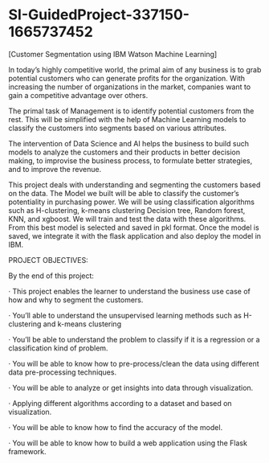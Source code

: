 # SI-GuidedProject-337150-1665737452
[Customer Segmentation using IBM  Watson Machine Learning]

In today’s highly competitive world, the primal aim of any business is to grab potential customers who can generate profits for the organization. With increasing the number of organizations in the market, companies want to gain a competitive advantage over others.

The primal task of Management is to identify potential customers from the rest. This will be simplified with the help of Machine Learning models to classify the customers into segments based on various attributes. 

The intervention of Data Science and AI helps the business to build such models to analyze the customers and their products in better decision making, to improvise the business process, to formulate better strategies, and to improve the revenue.

This project deals with understanding and segmenting the customers based on the data.
The Model we built will be able to classify the customer’s potentiality in purchasing power.
We will be using classification algorithms such as H-clustering, k-means clustering Decision tree, Random forest, KNN, and xgboost. We will train and test the data with these algorithms. From this best model is selected and saved in pkl format. Once the model is saved, we integrate it with the flask application and also deploy the model in IBM.

PROJECT OBJECTIVES:

By the end of this project:

·         This project enables the learner to understand the business use case of how and why to segment the customers.

·         You’ll able to understand the unsupervised learning methods such as H-clustering and k-means clustering

·         You’ll be able to understand the problem to classify if it is a regression or a classification kind of problem.

·         You will be able to know how to pre-process/clean the data using different data pre-processing techniques.

·         You will be able to analyze or get insights into data through visualization.

·         Applying different algorithms according to a dataset and based on visualization.

·         You will be able to know how to find the accuracy of the model.

·         You will be able to know how to build a web application using the Flask framework.
